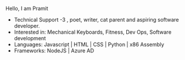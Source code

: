 Hello, I am Pramit
- Technical Support -3 , poet, writer, cat parent and aspiring software developer. 
- Interested in: Mechanical Keyboards, Fitness, Dev Ops, Software development 
- Languages: Javascript | HTML | CSS | Python | x86 Assembly 
- Frameworks: NodeJS | Azure AD
 
<!---
MidnightBleauu/MidnightBleauu is a ✨ special ✨ repository because its `README.md` (this file) appears on your GitHub profile.
You can click the Preview link to take a look at your changes.
--->
